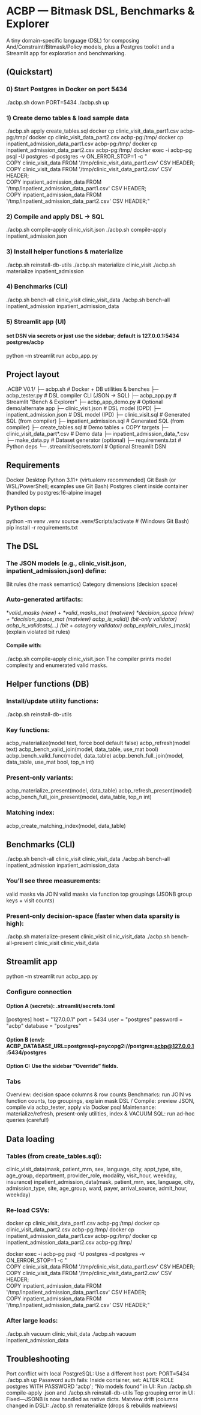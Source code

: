 # ACBP — Bitmask DSL, Benchmarks & Explorer
A tiny domain-specific language (DSL) for composing And/Constraint/Bitmask/Policy models, plus a Postgres toolkit and a Streamlit app for exploration and benchmarking.

## (Quickstart)

### 0) Start Postgres in Docker on port 5434
./acbp.sh down
PORT=5434 ./acbp.sh up

### 1) Create demo tables & load sample data
./acbp.sh apply create_tables.sql
docker cp clinic_visit_data_part1.csv acbp-pg:/tmp/
docker cp clinic_visit_data_part2.csv acbp-pg:/tmp/
docker cp inpatient_admission_data_part1.csv acbp-pg:/tmp/
docker cp inpatient_admission_data_part2.csv acbp-pg:/tmp/
docker exec -i acbp-pg psql -U postgres -d postgres -v ON_ERROR_STOP=1 -c "\
  COPY clinic_visit_data      FROM '/tmp/clinic_visit_data_part1.csv'      CSV HEADER; \
  COPY clinic_visit_data      FROM '/tmp/clinic_visit_data_part2.csv'      CSV HEADER; \
  COPY inpatient_admission_data FROM '/tmp/inpatient_admission_data_part1.csv' CSV HEADER; \
  COPY inpatient_admission_data FROM '/tmp/inpatient_admission_data_part2.csv' CSV HEADER;"

### 2) Compile and apply DSL -> SQL
./acbp.sh compile-apply clinic_visit.json
./acbp.sh compile-apply inpatient_admission.json

### 3) Install helper functions & materialize
./acbp.sh reinstall-db-utils
./acbp.sh materialize clinic_visit
./acbp.sh materialize inpatient_admission

### 4) Benchmarks (CLI)
./acbp.sh bench-all clinic_visit clinic_visit_data
./acbp.sh bench-all inpatient_admission inpatient_admission_data

### 5) Streamlit app (UI)
#### set DSN via secrets or just use the sidebar; default is 127.0.0.1:5434 postgres/acbp
python -m streamlit run acbp_app.py

## Project layout

.ACBP V0.1/
├─ acbp.sh                     # Docker + DB utilities & benches
├─ acbp_tester.py              # DSL compiler CLI (JSON -> SQL)
├─ acbp_app.py                 # Streamlit "Bench & Explorer"
├─ acbp_app_demo.py            # Optional demo/alternate app
├─ clinic_visit.json           # DSL model (OPD)
├─ inpatient_admission.json    # DSL model (IPD)
├─ clinic_visit.sql            # Generated SQL (from compiler)
├─ inpatient_admission.sql     # Generated SQL (from compiler)
├─ create_tables.sql           # Demo tables + COPY targets
├─ clinic_visit_data_part*.csv # Demo data
├─ inpatient_admission_data_*.csv
├─ make_data.py                # Dataset generator (optional)
├─ requirements.txt            # Python deps
└─ .streamlit/secrets.toml     # Optional Streamlit DSN

## Requirements

Docker Desktop
Python 3.11+ (virtualenv recommended)
Git Bash (or WSL/PowerShell; examples use Git Bash)
Postgres client inside container (handled by postgres:16-alpine image)

### Python deps:

python -m venv .venv
source .venv/Scripts/activate  # (Windows Git Bash)
pip install -r requirements.txt

## The DSL

### The JSON models (e.g., clinic_visit.json, inpatient_admission.json) define:
Bit rules (the mask semantics)
Category dimensions (decision space)

### Auto-generated artifacts:
*_valid_masks (view) + *_valid_masks_mat (matview)
*_decision_space (view) + *_decision_space_mat (matview)
acbp_is_valid__<model>() (bit-only validator)
acbp_is_valid__<model>_cats(...) (bit + category validator)
acbp_explain_rules__<model>(mask) (explain violated bit rules)
#### Compile with:
./acbp.sh compile-apply clinic_visit.json
The compiler prints model complexity and enumerated valid masks.

## Helper functions (DB)

### Install/update utility functions:
./acbp.sh reinstall-db-utils

### Key functions:
acbp_materialize(model text, force bool default false)
acbp_refresh(model text)
acbp_bench_valid_join(model, data_table, use_mat bool)
acbp_bench_valid_func(model, data_table)
acbp_bench_full_join(model, data_table, use_mat bool, top_n int)

### Present-only variants:
acbp_materialize_present(model, data_table)
acbp_refresh_present(model)
acbp_bench_full_join_present(model, data_table, top_n int)

### Matching index:
acbp_create_matching_index(model, data_table)

## Benchmarks (CLI)

./acbp.sh bench-all clinic_visit clinic_visit_data
./acbp.sh bench-all inpatient_admission inpatient_admission_data

### You’ll see three measurements:
valid masks via JOIN
valid masks via function
top groupings (JSONB group keys + visit counts)

### Present-only decision-space (faster when data sparsity is high):
./acbp.sh materialize-present clinic_visit clinic_visit_data
./acbp.sh bench-all-present clinic_visit clinic_visit_data

## Streamlit app
python -m streamlit run acbp_app.py

### Configure connection

#### Option A (secrets): .streamlit/secrets.toml
[postgres]
host = "127.0.0.1"
port = 5434
user = "postgres"
password = "acbp"
database = "postgres"

#### Option B (env): ACBP_DATABASE_URL=postgresql+psycopg2://postgres:acbp@127.0.0.1:5434/postgres
#### Option C: Use the sidebar “Override” fields.

### Tabs

Overview: decision space columns & row counts
Benchmarks: run JOIN vs function counts, top groupings, explain mask
DSL / Compile: preview JSON, compile via acbp_tester, apply via Docker psql
Maintenance: materialize/refresh, present-only utilities, index & VACUUM
SQL: run ad-hoc queries (careful!)

## Data loading

### Tables (from create_tables.sql):
clinic_visit_data(mask, patient_mrn, sex, language, city, appt_type, site, age_group, department, provider_role, modality, visit_hour, weekday, insurance)
inpatient_admission_data(mask, patient_mrn, sex, language, city, admission_type, site, age_group, ward, payer, arrival_source, admit_hour, weekday)

### Re-load CSVs:
docker cp clinic_visit_data_part1.csv acbp-pg:/tmp/
docker cp clinic_visit_data_part2.csv acbp-pg:/tmp/
docker cp inpatient_admission_data_part1.csv acbp-pg:/tmp/
docker cp inpatient_admission_data_part2.csv acbp-pg:/tmp/

docker exec -i acbp-pg psql -U postgres -d postgres -v ON_ERROR_STOP=1 -c "\
  COPY clinic_visit_data FROM '/tmp/clinic_visit_data_part1.csv' CSV HEADER; \
  COPY clinic_visit_data FROM '/tmp/clinic_visit_data_part2.csv' CSV HEADER; \
  COPY inpatient_admission_data FROM '/tmp/inpatient_admission_data_part1.csv' CSV HEADER; \
  COPY inpatient_admission_data FROM '/tmp/inpatient_admission_data_part2.csv' CSV HEADER;"

### After large loads:
./acbp.sh vacuum clinic_visit_data
./acbp.sh vacuum inpatient_admission_data

## Troubleshooting

Port conflict with local PostgreSQL:
    Use a different host port: PORT=5434 ./acbp.sh up
Password auth fails:
    Inside container, set: ALTER ROLE postgres WITH PASSWORD 'acbp';
“No models found” in UI:
    Run ./acbp.sh compile-apply <model>.json and ./acbp.sh reinstall-db-utils
Top grouping error in UI:
    Fixed—JSONB is now handled as native dicts.
Matview drift (columns changed in DSL):
    ./acbp.sh rematerialize <model> (drops & rebuilds matviews)

